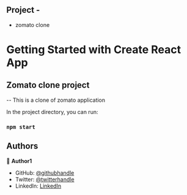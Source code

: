 ## Project - 
- zomato clone
# Getting Started with Create React App



## Zomato clone project
 -- This is a clone of zomato application

In the project directory, you can run:

### `npm start`


## Authors

👤 **Author1**

- GitHub: [@githubhandle](https://github.com/Mithi-code)
- Twitter: [@twitterhandle](https://twitter.com/LazyMithlesh)
- LinkedIn: [LinkedIn](https://linkedin.com/in/mithicode)
